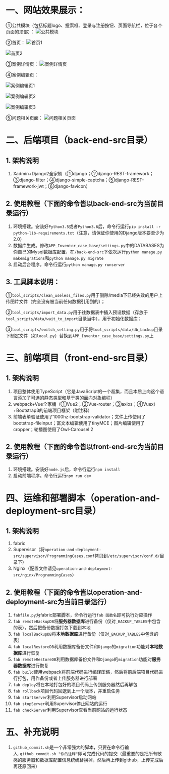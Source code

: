 # 一、网站效果展示：
①公共模块（包括标题logo、搜索框、登录与注册按钮、页面导航栏，位于各个页面的顶部）：
 ![公共模块](https://github.com/gh877916059/drf-Vue-website/raw/master/pictures/公共模块.png)
 
②首页：
 ![首页1](https://github.com/gh877916059/drf-Vue-website/raw/master/pictures/首页1.png)
 
![首页2](https://github.com/gh877916059/drf-Vue-website/raw/master/pictures/首页2.png)

③案例详情页：
 ![案例详情页](https://github.com/gh877916059/drf-Vue-website/raw/master/pictures/案例详情页.png)

④案例编辑页：
 
![案例编辑页1](https://github.com/gh877916059/drf-Vue-website/raw/master/pictures/案例编辑页1.png)
 
![案例编辑页2](https://github.com/gh877916059/drf-Vue-website/raw/master/pictures/案例编辑页2.png)
 
 ![案例编辑页3](https://github.com/gh877916059/drf-Vue-website/raw/master/pictures/案例编辑页3.png)

⑤问题相关页面：
 ![问题相关页面](https://github.com/gh877916059/drf-Vue-website/raw/master/pictures/问题相关页面.png)

# 二、后端项目（back-end-src目录）

## 1. 架构说明

1. Xadmin+Django2全家桶（①django；②django-REST-framework；③django-filter；④django-simple-captcha；⑤django-REST-framework-jwt；⑥django-favicon）

## 2. 使用教程（下面的命令皆以back-end-src为当前目录运行）

1. 环境搭建。安装好`Python3.5`或者`Python3.6`后，命令行运行`pip install -r python-lib-requirements.txt`（注意，请保证你使用的Django版本要至少为2.0）
2. 数据库生成。修改`APP_Inventor_case_base/settings.py`中的DATABASES为你自己的Mysql数据库配置，在`/back-end-src`下依次运行`python manage.py makemigrations`和`python manage.py migrate`
3. 启动后台程序，命令行运行`python manage.py runserver`

## 3. 工具脚本说明：

①`tool_scripts/clean_useless_files.py`用于删除/media下已经失效的用户上传图片文件（完全没有被当前任何数据引用到的）；

②`tool_scripts/import_data.py`用于往数据表中插入预设数据（存放于`tool_scripts/data/wait_to_import`目录当中），用于初始化数据库；

③`tool_scripts/switch_setting.py`用于将`tool_scripts/data/db_backup`目录下制定文件（如`local.py`）替换到`APP_Inventor_case_base/settings.py`上

# 三、前端项目（front-end-src目录）

## 1. 架构说明

1. 项目整体使用TypeScript（它是JavaScript的一个超集，而且本质上向这个语言添加了可选的静态类型和基于类的面向对象编程）
2. webpack+Vue全家桶（①Vue2；②Vue-router；③axios；④Vuex）+Bootstrap3的前端项目框架（附注释）
3. 前端表单验证使用了1000hz-bootstrap-validator；文件上传使用了bootstrap-fileinput；富文本编辑使用了tinyMCE；图片编辑使用了cropper；轮播图使用了Owl-Carousel 2

## 2. 使用教程（下面的命令皆以front-end-src为当前目录运行）

1. 环境搭建。安装好`node.js`后，命令行运行`npm install`
2. 启动前端程序。命令行运行`npm run dev`

# 四、运维和部署脚本（operation-and-deployment-src目录）

## 1. 架构说明

1. fabric
2. Supervisor（将`operation-and-deployment-src/supervisor/ProgrammingCases.conf`拷贝到`/etc/supervisor/conf.d/`目录下）
3. ​Nginx（配置文件请见`operation-and-deployment-src/nginx/ProgrammingCases`）

## 2. 使用教程（下面的命令皆以operation-and-deployment-src为当前目录运行）

1. `fabfile.py`为fabric部署脚本，命令行运行`fab 函数名`即可执行对应操作
2. `fab remoteBackupDB`将**服务器数据库**进行备份（仅对`_BACKUP_TABLES`中包含的表），然后把备份数据打包下载到本地
3. `fab localBackupDB`将**本地数据库**进行备份（仅对`_BACKUP_TABLES`中包含的表）
4. `fab localRestoreDB`利用数据库备份文件和`Django`的`migration`功能对**本地数据库**进行恢复
5. `fab remoteRestoreDB`利用数据库备份文件和`Django`的`migration`功能对**服务器数据库**进行恢复
6. `fab build`使用webpack将前端代码进行编译压缩，然后将前后端项目代码进行打包，用作备份或者上传服务器进行部署
7. `fab deploy`将在本地打包好的项目代码上传到服务器然后再解包
8. `fab rollback`项目代码回退到上一个版本，并重启任务
9. `fab startServer`利用Supervisor启动网站
10. `fab stopServer`利用Supervisor停止网站的运行
11. `fab checkServer`利用Supervisor查看当前网站的运行状态

# 五、补充说明

1. `github_commit.sh`是一个非常强大的脚本，只要在命令行输入`.github_commit.sh "你的注释"`即可完成代码的提交（最重要的是把所有敏感的服务器和数据库配置信息统统替换掉，然后再上传到github，上传完成后再还原回来）
